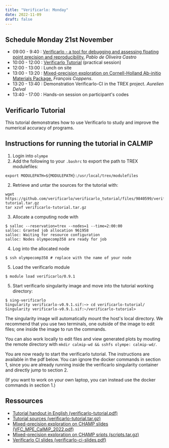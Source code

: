```yaml
---
title: "Verificarlo: Monday"
date: 2022-11-09
draft: false
---
```



## Schedule Monday 21st November

* 09:00 - 9:40 : [Verificarlo - a tool for debugging and assessing floating point precision and reproducibility.](https://trex-coe.github.io/CalmipTraining/presentations/verificarlo-slides.pdf) _Pablo de Oliveira Castro_
* 10:00 - 12:00 : [Verificarlo Tutorial](https://trex-coe.github.io/CalmipTraining/presentations/verificarlo-tutorial.pdf) (practical session)
* 12:00 - 13:00 : Lunch on site
* 13:00 - 13:20 : [Mixed-precision exploration on Cornell-Holland Ab-initio Materials Package.](https://github.com/TREX-CoE/Calmip_VFC_mixed_prec_expl/blob/master/slides/VFC_MPE_CalMiP_2022.pdf) _François Coppens_.
* 13:20 - 13:40 : Demonstration Verificarlo-CI in the TREX project. _Aurelien Delval_
* 13:40 - 17:00 : Hands-on session on participant's codes

## Verificarlo Tutorial

This tutorial demonstrates how to use Verificarlo to study and improve the numerical accuracy of programs.

## Instructions for running the tutorial in CALMIP

1. Login into `olympe`
2. Add the following to your `.bashrc` to export the path to TREX modulefiles:
```
export MODULEPATH=${MODULEPATH}:/usr/local/trex/modulefiles
```

2. Retrieve and untar the sources for the tutorial with:
```
wget https://github.com/verificarlo/verificarlo_tutorial/files/9840599/verificarlo-tutorial.tar.gz
tar xzvf verificarlo-tutorial.tar.gz
```

3. Allocate a computing node with
```
$ salloc --reservation=trex --nodes=1 --time=2:00:00
salloc: Granted job allocation 961958
salloc: Waiting for resource configuration
salloc: Nodes olympecomp358 are ready for job
```
4. Log into the allocated node
```
$ ssh olympecomp358 # replace with the name of your node
```

5. Load the verificarlo module
```
$ module load verificarlo/0.9.1
```
5. Start verificarlo singularity image and move into the tutorial working directory:
```
$ sing-verificarlo
Singularity verificarlo-v0.9.1.sif:~> cd verificarlo-tutorial/
Singularity verificarlo-v0.9.1.sif:~/verificarlo-tutorial> 
```

The singularity image will automatically mount the host's local directory. We
recommend that you use two terminals, one outside of the image to edit files;
one inside the image to run the commands.

You can also work locally to edit files and view generated plots by mouting the remote directory with `mkdir calmip-wd && sshfs olympe: calmip-wd/`.

You are now ready to start the verificarlo tutorial. The instructions are
available in the pdf below. You can ignore the docker commands in section 1, since you are
already running inside the verificarlo singularity container and directly jump to section 2.

(If you want to work on your own laptop, you can instead use the docker commands in section 1.)

## Ressources

* [Tutorial handout in English (verificarlo-tutorial.pdf)](https://trex-coe.github.io/CalmipTraining/presentations/verificarlo-tutorial.pdf)
* [Tutorial sources (verificarlo-tutorial.tar.gz)](https://github.com/verificarlo/verificarlo_tutorial/files/9840599/verificarlo-tutorial.tar.gz)
* [Mixed-precision exploration on CHAMP slides (VFC_MPE_CalMiP_2022.pdf)](https://github.com/TREX-CoE/Calmip_VFC_mixed_prec_expl/blob/master/slides/VFC_MPE_CalMiP_2022.pdf)
* [Mixed-precision exploration on CHAMP sripts (scripts.tar.gz)](https://github.com/TREX-CoE/Calmip_VFC_mixed_prec_expl/blob/master/scripts/scripts.tar.gz)
* [Verificarlo CI slides (verificarlo-ci-slides.pdf)](https://github.com/TREX-CoE/CalmipTraining/raw/master/static/presentations/verificarlo-ci-slides.pdf)
